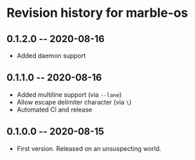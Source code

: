 # Revision history for marble-os
## 0.1.2.0 -- 2020-08-16

* Added daemon support

## 0.1.1.0 -- 2020-08-16

* Added multiline support (via `--lane`)
* Allow escape delimiter character (via `\`)
* Automated CI and release


## 0.1.0.0 -- 2020-08-15

* First version. Released on an unsuspecting world.
